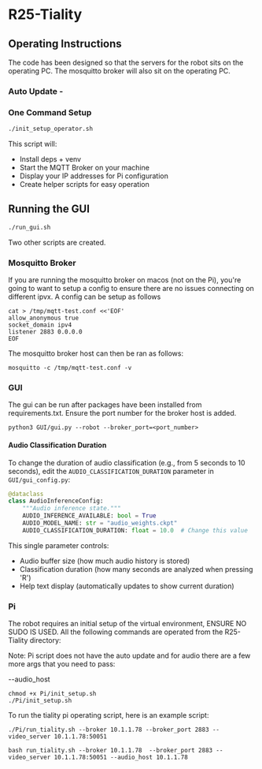 # R25-Tiality


## Operating Instructions
The code has been designed so that the servers for the robot sits on the operating PC. The mosquitto broker will also sit on the operating PC.

### Auto Update -

### One Command Setup

```bash
./init_setup_operator.sh
```

This script will:
- Install deps + venv 
- Start the MQTT Broker on your machine 
- Display your IP addresses for Pi configuration
- Create helper scripts for easy operation

## Running the GUI
```bash
./run_gui.sh
```

Two other scripts are created.

### Mosquitto Broker
If you are running the mosquitto broker on macos (not on the Pi), you're going to want to setup a config to ensure there are no issues connecting on different ipvx.
A config can be setup as follows
```
cat > /tmp/mqtt-test.conf <<'EOF'
allow_anonymous true
socket_domain ipv4
listener 2883 0.0.0.0
EOF
```
The mosquitto broker host can then be ran as follows:
```
mosquitto -c /tmp/mqtt-test.conf -v
```

### GUI
The gui can be run after packages have been installed from requirements.txt. Ensure the port number for the broker host is added.
```
python3 GUI/gui.py --robot --broker_port=<port_number>
```

#### Audio Classification Duration
To change the duration of audio classification (e.g., from 5 seconds to 10 seconds), edit the `AUDIO_CLASSIFICATION_DURATION` parameter in `GUI/gui_config.py`:

```python
@dataclass
class AudioInferenceConfig:
    """Audio inference state."""
    AUDIO_INFERENCE_AVAILABLE: bool = True
    AUDIO_MODEL_NAME: str = "audio_weights.ckpt"
    AUDIO_CLASSIFICATION_DURATION: float = 10.0  # Change this value
```

This single parameter controls:
- Audio buffer size (how much audio history is stored)
- Classification duration (how many seconds are analyzed when pressing 'R')
- Help text display (automatically updates to show current duration)

### Pi
The robot requires an initial setup of the virtual environment, ENSURE NO SUDO IS USED. All the following commands are operated from the R25-Tiality directory:

Note: Pi script does not have the auto update and for audio there are a few more args that you need to pass:

--audio_host 


```
chmod +x Pi/init_setup.sh
./Pi/init_setup.sh
```
To run the tiality pi operating script, here is an example script:
```
./Pi/run_tiality.sh --broker 10.1.1.78 --broker_port 2883 --video_server 10.1.1.78:50051

bash run_tiality.sh --broker 10.1.1.78  --broker_port 2883 --video_server 10.1.1.78:50051 --audio_host 10.1.1.78
```

